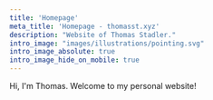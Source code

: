 ```yaml
---
title: 'Homepage'
meta_title: 'Homepage - thomasst.xyz'
description: "Website of Thomas Stadler."
intro_image: "images/illustrations/pointing.svg"
intro_image_absolute: true
intro_image_hide_on_mobile: true
---
```


Hi, I'm Thomas.
Welcome to my personal website!
